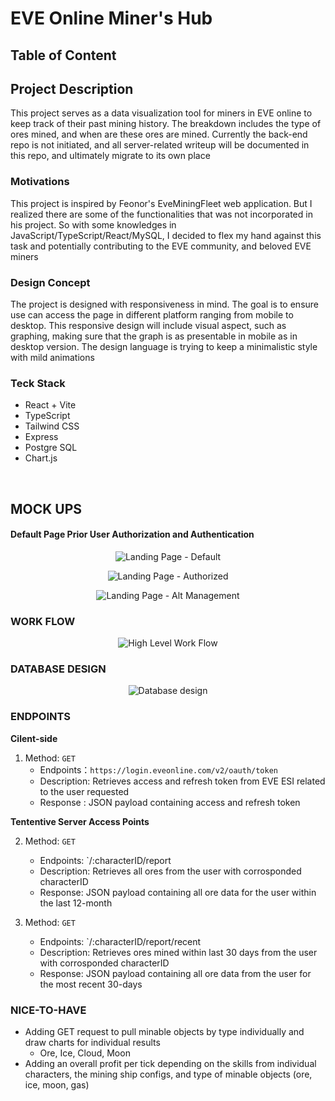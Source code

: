 # EVE Online Miner's Hub

## Table of Content

## Project Description

This project serves as a data visualization tool for miners in EVE online to keep track of their past mining history. The breakdown includes the type of ores mined, and when are these ores are mined. Currently the back-end repo is not initiated, and all server-related writeup will be documented in this repo, and ultimately migrate to its own place

### Motivations

This project is inspired by Feonor's EveMiningFleet web application. But I realized there are some of the functionalities that was not incorporated in his project. So with some knowledges in JavaScript/TypeScript/React/MySQL, I decided to flex my hand against this task and potentially contributing to the EVE community, and beloved EVE miners

### Design Concept

The project is designed with responsiveness in mind. The goal is to ensure use can access the page in different platform ranging from mobile to desktop. This responsive design will include visual aspect, such as graphing, making sure that the graph is as presentable in mobile as in desktop version.
The design language is trying to keep a minimalistic style with mild animations

### Teck Stack

- React + Vite
- TypeScript
- Tailwind CSS
- Express
- Postgre SQL
- Chart.js

<br>

## MOCK UPS

#### Default Page Prior User Authorization and Authentication

<p align="center">
  <img src="./mockup/landing-page-default.png" alt="Landing Page - Default">
</p>
<p align="center">
  <img src="./mockup/landing-page-log-in.png" alt="Landing Page - Authorized">
</p>
<p align="center">
  <img src="./mockup/alt-management-page.png" alt="Landing Page - Alt Management">
</p>

### WORK FLOW

<p align="center">
  <img src="./mockup/high-level-overview.png" alt="High Level Work Flow">
</p>

### DATABASE DESIGN

<p align="center">
  <img src="./mockup/database.png" alt="Database design">
</p>

### ENDPOINTS

**Cilent-side**

1. Method: `GET`
   - Endpoints：`https://login.eveonline.com/v2/oauth/token`
   - Description: Retrieves access and refresh token from EVE ESI related to the user requested
   - Response : JSON payload containing access and refresh token

**Tententive Server Access Points**

2. Method: `GET`

   - Endpoints: `/:characterID/report
   - Description: Retrieves all ores from the user with corrosponded characterID
   - Response: JSON payload containing all ore data for the user within the last 12-month

3. Method: `GET`
   - Endpoints: `/:characterID/report/recent
   - Description: Retrieves ores mined within last 30 days from the user with corrosponded characterID
   - Response: JSON payload containing all ore data from the user for the most recent 30-days

### NICE-TO-HAVE

- Adding GET request to pull minable objects by type individually and draw charts for individual results
  - Ore, Ice, Cloud, Moon
- Adding an overall profit per tick depending on the skills from individual characters, the mining ship configs, and type of minable objects (ore, ice, moon, gas)
